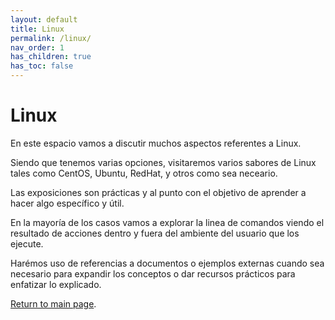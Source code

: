 ```yaml
---
layout: default
title: Linux
permalink: /linux/
nav_order: 1
has_children: true
has_toc: false
---
```


# Linux

En este espacio vamos a discutir muchos aspectos referentes a Linux. 

Siendo que tenemos varias opciones, visitaremos varios sabores de Linux tales como CentOS, Ubuntu, RedHat, y otros como sea neceario.

Las exposiciones son prácticas y al punto con el objetivo de aprender a hacer algo específico y útil.

En la mayoría de los casos vamos a explorar la linea de comandos viendo el resultado de acciones dentro y fuera del ambiente del usuario que los ejecute.

Harémos uso de referencias a documentos o ejemplos externas cuando sea necesario para expandir los conceptos o dar recursos prácticos para enfatizar lo explicado.

[Return to main page]({{site.baseurl}}/).